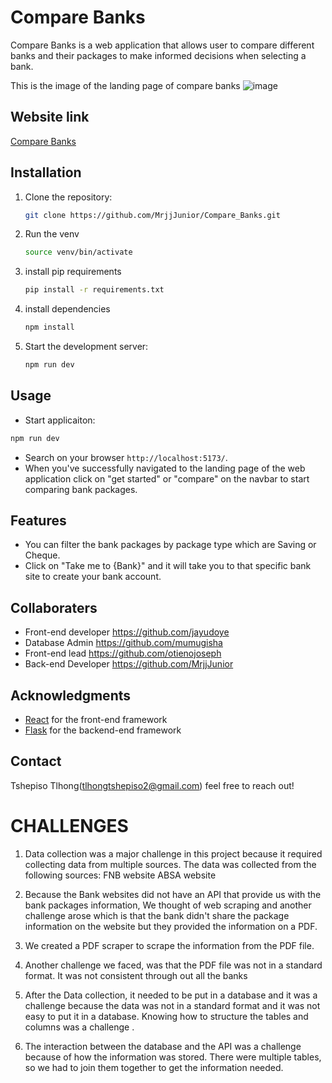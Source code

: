 # Compare Banks

Compare Banks is a web application that allows user to compare different banks and their packages to make informed decisions when selecting a bank.

This is the image of the landing page of compare banks
![image](https://github.com/user-attachments/assets/9d34b114-9b24-44f7-97d0-bd575ca010f4)

## Website link

[Compare Banks](https://compare-banks-frontend.onrender.com/)

## Installation
1. Clone the repository:
   ```bash
   git clone https://github.com/MrjjJunior/Compare_Banks.git
   ```
2. Run the venv
   ```bash
   source venv/bin/activate
   ```
3. install pip requirements
   ```bash
   pip install -r requirements.txt
   ```
4. install dependencies
   ```bash
   npm install
   ```
5. Start the development server:
   ```bash
   npm run dev
   ```

## Usage

- Start applicaiton:
```bash
npm run dev
```
- Search on your browser ```http://localhost:5173/```.
- When you've successfully navigated to the landing page of the web application click on "get started" or "compare" on the navbar to start comparing bank packages.

## Features
- You can filter the bank packages by package type which are Saving or Cheque.
- Click on "Take me to {Bank}" and it will take you to that specific bank site to create your bank account.

## Collaboraters

- Front-end developer
https://github.com/jayudoye
- Database Admin
https://github.com/mumugisha
- Front-end lead
https://github.com/otienojoseph
- Back-end Developer
https://github.com/MrjjJunior

## Acknowledgments
- [React](https://react.dev/) for the front-end framework
- [Flask](https://flask.palletsprojects.com/) for the backend-end framework

## Contact
Tshepiso Tlhong(tlhongtshepiso2@gmail.com) feel free to reach out!

# CHALLENGES

1. Data collection was a major challenge in this project
    because it required collecting data from multiple sources.
    The data was collected from the following sources: 
        FNB website
        ABSA website

2. Because the Bank websites did not have an API that provide us with the bank packages information,
    We thought of web scraping and another challenge arose which is that the bank didn't share the package information on the website but they provided the information on a PDF.
3. We created a PDF scraper to scrape the information from the PDF file.

4. Another challenge we faced, was that the PDF file was not in a standard format.
    It was not consistent through out all the banks

5. After the Data collection, it needed to be put in a database and it was a challenge because the data was not in a standard format and it was not easy to put it in a database. Knowing how to structure the tables and columns was a challenge .

6. The interaction between the database and the API was a challenge because of how the information
    was stored.
    There were multiple tables, so we had to join them together to get the information needed.
